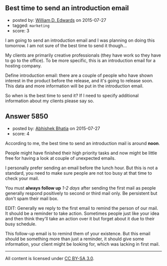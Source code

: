 ## Best time to send an introduction email

- posted by: [William D. Edwards](https://stackexchange.com/users/4746080/william-d-edwards) on 2015-07-27
- tagged: `marketing`
- score: 3

I am going to send an introduction email and I was planning on doing this tomorrow. I am not sure of the best time to send it though...

My clients are primarily creative professionals (they have work so they have to go to the office). To be more specific, this is an introduction email for a hosting company.

Define introduction email: there are a couple of people who have shown interest in the product before the release, and it's going to release soon. This data and more information will be put in the introduction email.

So when is the best time to send it? If I need to specify additional information about my clients please say so.


## Answer 5850

- posted by: [Abhishek Bhatia](https://stackexchange.com/users/4117248/abhishek-bhatia) on 2015-07-27
- score: 4

According to me, the best time to send an introduction mail is around **noon**.
 
People might have finished their high priority tasks and now might be little free for having a look at couple of unexpected emails.

I personally prefer sending an email before the lunch hour. But this is not a standard, you need to make sure people are not too busy at that time to check your mail.

You must **always follow up** *1-2 days* after sending the first mail as people generally respond positively to second or third mail only. Be persistent but don't spam their mail box.

EDIT: Generally we reply to the first email to remind the person of our mail. It should be a reminder to take action. Sometimes people just like your idea and then think they'll take an action over it but forget about it due to their busy schedule. 

This follow-up email is to remind them of your existence. But this email should be something more than just a reminder, it should give some information, your client might be looking for, which was lacking in first mail.



---

All content is licensed under [CC BY-SA 3.0](https://creativecommons.org/licenses/by-sa/3.0/).
